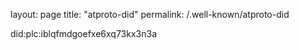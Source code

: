 layout: page
title: "atproto-did"
permalink: /.well-known/atproto-did

did:plc:iblqfmdgoefxe6xq73kx3n3a
